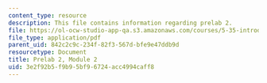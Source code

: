 ```yaml
---
content_type: resource
description: This file contains information regarding prelab 2.
file: https://ol-ocw-studio-app-qa.s3.amazonaws.com/courses/5-35-introduction-to-experimental-chemistry-fall-2012/3e2f92b5f9b95bf96724acc4994caff8_MIT5_35F12_prelab2module2.pdf
file_type: application/pdf
parent_uid: 842c2c9c-234f-82f3-567d-bfe9e47ddb9d
resourcetype: Document
title: Prelab 2, Module 2
uid: 3e2f92b5-f9b9-5bf9-6724-acc4994caff8
---
```


